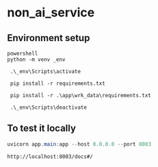 # non_ai_service

## Environment setup
```
powershell
python -m venv _env

 .\_env\Scripts\activate

 pip install -r requirements.txt
 
 pip install -r .\app\wrk_data\requirements.txt

 .\_env\Scripts\deactivate
```

## To test it locally
```powershell
uvicorn app.main:app --host 0.0.0.0 --port 8003
```
 
 ```browser
http://localhost:8003/docs#/
```